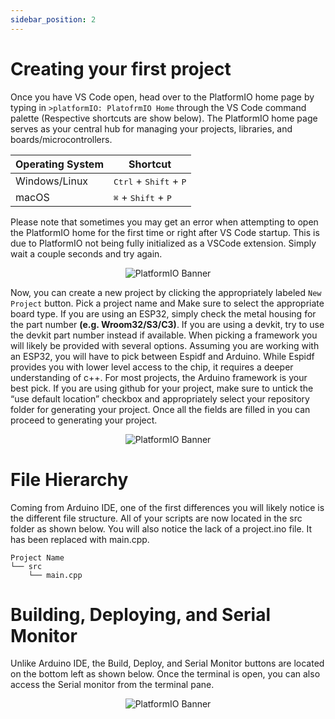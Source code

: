 ```yaml
---
sidebar_position: 2
---
```


# Creating your first project

Once you have VS Code open, head over to the PlatformIO home page by typing in ```>platformIO: PlatofrmIO Home``` through the VS Code command palette (Respective shortcuts are show below). The PlatformIO home page serves as your central hub for managing your projects, libraries, and boards/microcontrollers. 

| Operating System |Shortcut |
|---------------------------------|--------------------|
| Windows/Linux | <kbd>Ctrl</kbd> + <kbd>Shift</kbd> + <kbd>P</kbd> |
| macOS | <kbd>⌘</kbd> + <kbd>Shift</kbd> + <kbd>P</kbd> |

Please note that sometimes you may get an error when attempting to open the PlatformIO home for the first time or right after VS Code startup. This is due to PlatformIO not being fully initialized as a VSCode extension. Simply wait a couple seconds and try again. 



<p align="center">
  <img src="/Atlas/img/install_cmdpalette.png" alt="PlatformIO Banner"/>
</p>

Now, you can create a new project by clicking the appropriately labeled ```New Project``` button. Pick a project name and Make sure to select the appropriate board type. If you are using an ESP32, simply check the metal housing for the part number **(e.g. Wroom32/S3/C3)**. If you are using a devkit, try to use the devkit part number instead if available. When picking a framework you will likely be provided with several options. Assuming you are working with an ESP32, you will have to pick between Espidf and Arduino. While Espidf provides you with lower level access to the chip, it requires a deeper understanding of c++. For most projects, the Arduino framework is your best pick. If you are using github for your project, make sure to untick the “use default location” checkbox and appropriately select your repository folder for generating your project. Once all the fields are filled in you can proceed to generating your project. 

<p align="center">
  <img src="/Atlas/img/install_createProject.png" alt="PlatformIO Banner"/>
</p>

# File Hierarchy

Coming from Arduino IDE, one of the first differences you will likely notice is the different file structure. All of your scripts are now located in the src folder as shown below. You will also notice the lack of a project.ino file. It has been replaced with main.cpp. 

```
Project Name
└── src
    └── main.cpp
```

# Building, Deploying, and Serial Monitor 
Unlike Arduino IDE, the Build, Deploy, and Serial Monitor buttons are located on the bottom left as shown below. Once the terminal is open, you can also access the Serial monitor from the terminal pane. 

<p align="center">
  <img src="/Atlas/img/install_serial.png" alt="PlatformIO Banner"/>
</p>




